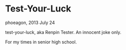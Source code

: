 Test-Your-Luck
==============

phoeagon, 2013 July 24


test-your-luck, aka Renpin Tester. An innocent joke only.

For my times in senior high school.
